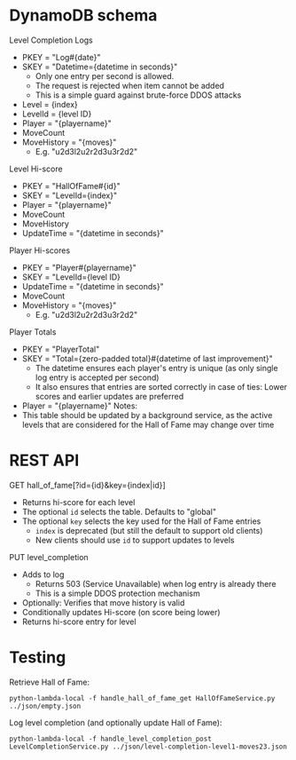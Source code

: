 # DynamoDB schema

Level Completion Logs
- PKEY = "Log#{date}"
- SKEY = "Datetime={datetime in seconds}"
    - Only one entry per second is allowed.
    - The request is rejected when item cannot be added
    - This is a simple guard against brute-force DDOS attacks
- Level = {index}
- LevelId = {level ID}
- Player = "{playername}"
- MoveCount
- MoveHistory = "{moves}"
    - E.g. "u2d3l2u2r2d3u3r2d2"

Level Hi-score
- PKEY = "HallOfFame#{id}"
- SKEY = "LevelId={index}"
- Player = "{playername}"
- MoveCount
- MoveHistory
- UpdateTime = "{datetime in seconds}"

Player Hi-scores
- PKEY = "Player#{playername}"
- SKEY = "LevelId={level ID}
- UpdateTime = "{datetime in seconds}"
- MoveCount
- MoveHistory = "{moves}"
    - E.g. "u2d3l2u2r2d3u3r2d2"

Player Totals
- PKEY = "PlayerTotal"
- SKEY = "Total={zero-padded total}#{datetime of last improvement}"
    - The datetime ensures each player's entry is unique (as only single log
      entry is accepted per second)
    - It also ensures that entries are sorted correctly in case of ties:
      Lower scores and earlier updates are preferred
- Player = "{playername}"
Notes:
- This table should be updated by a background service, as the active levels
  that are considered for the Hall of Fame may change over time

# REST API

GET hall_of_fame[?id={id}&key={index|id}]
- Returns hi-score for each level
- The optional `id` selects the table. Defaults to "global"
- The optional `key` selects the key used for the Hall of Fame entries
    - `index` is deprecated (but still the default to support old clients)
    - New clients should use `id` to support updates to levels

PUT level_completion
- Adds to log
    - Returns 503 (Service Unavailable) when log entry is already there
    - This is a simple DDOS protection mechanism
- Optionally: Verifies that move history is valid
- Conditionally updates Hi-score (on score being lower)
- Returns hi-score entry for level

# Testing

Retrieve Hall of Fame:
```
python-lambda-local -f handle_hall_of_fame_get HallOfFameService.py ../json/empty.json
```

Log level completion (and optionally update Hall of Fame):
```
python-lambda-local -f handle_level_completion_post LevelCompletionService.py ../json/level-completion-level1-moves23.json
```
